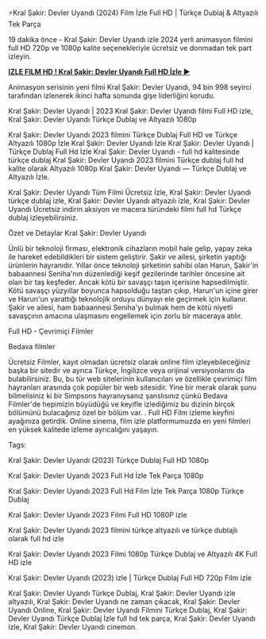 ⚡Kral Şakir: Devler Uyandı (2024) Film İzle Full HD | Türkçe Dublaj & Altyazılı Tek Parça

19 dakika önce - Kral Şakir: Devler Uyandı izle 2024 yerli animasyon filmini full HD 720p ve 1080p kalite seçenekleriyle ücretsiz ve donmadan tek part izleyin.

**[IZLE FILM HD ! Kral Şakir: Devler Uyandı Full HD İzle ▶](https://cinemon.online/en/1239328/kral-350-akir-devler-uyand-305.html)**

Animasyon serisinin yeni filmi Kral Şakir: Devler Uyandı, 94 bin 998 seyirci tarafından izlenerek ikinci hafta sonunda gişe liderliğini korudu.

Kral Şakir: Devler Uyandı | 2023 Kral Şakir: Devler Uyandı filmi Full HD izle, Kral Şakir: Devler Uyandı Türkçe Dublaj ve Altyazılı 1080p

Kral Şakir: Devler Uyandı 2023 filmini Türkçe Dublaj Full HD ve Türkçe Altyazılı 1080p İzle Kral Şakir: Devler Uyandı İzle Kral Şakir: Devler Uyandı | Türkçe Dublaj Full Hd İzle Kral Şakir: Devler Uyandı - full hd kalitesinde türkçe dublaj Kral Şakir: Devler Uyandı 2023 filmini Türkçe dublaj full hd kalite olarak Altyazılı 1080p Kral Şakir: Devler Uyandı — Türkçe Dublaj ve Altyazılı İzle.

Kral Şakir: Devler Uyandı Tüm Filmi Ücretsiz İzle, Kral Şakir: Devler Uyandı türkçe dublaj izle, Kral Şakir: Devler Uyandı altyazılı izle, Kral Şakir: Devler Uyandı Ücretsiz indirin aksiyon ve macera türündeki filmi full hd Türkçe dublaj izleyebilirsiniz.

Özet ve Detaylar Kral Şakir: Devler Uyandı

Ünlü bir teknoloji firması, elektronik cihazların mobil hale gelip, yapay zeka ile hareket edebildikleri bir sistem geliştirir. Şakir ve ailesi, şirketin yaptığı ürünlerin hayranıdır. Yıllar önce teknoloji şirketinin sahibi olan Harun, Şakir'in babaannesi Seniha'nın düzenlediği keşif gezilerinde tarihler öncesine ait olan bir taş keşfeder. Ancak kötü bir savaşçı taşın içerisine hapsedilmiştir. Kötü savaşçı yüzyıllar boyunca hapsolduğu taştan çıkıp, Harun'un içine girer ve Harun'un yarattığı teknolojik orduyu dünyayı ele geçirmek için kullanır. Şakir ve ailesi, ham babaannesi Seniha'yı bulmak hem de kötü niyetli savaşçının amacına ulaşmasını engellemek için zorlu bir maceraya atılır.

Full HD - Çevrimiçi Filmler

Bedava filmler

Ücretsiz Filmler, kayıt olmadan ücretsiz olarak online film izleyebileceğiniz başka bir sitedir ve ayrıca Türkçe, İngilizce veya orijinal versiyonlarını da bulabilirsiniz. Bu, bu tür web sitelerinin kullanıcıları ve özellikle çevrimiçi film hayranları arasında çok popüler bir web sitesidir. Yine bir merak olarak şunu bilmelisiniz ki bir Simpsons hayranıysanız şanslısınız çünkü Bedava Filmler'de hepimizin büyüdüğü ve keyifle izlediğimiz bu dizinin birçok bölümünü bulacağınız özel bir bölüm var. . Full HD Film izleme keyfini ayağınıza getirdik. Online sinema, film izle platformumuzda en yeni filmleri en yüksek kalitede izleme ayrıcalığını yaşayın.

Tags:

Kral Şakir: Devler Uyandı (2023) Türkçe Dublaj Full HD 1080p

Kral Şakir: Devler Uyandı 2023 Full Hd İzle Tek Parça 1080p

Kral Şakir: Devler Uyandı 2023 Full Hd Film İzle Tek Parça 1080p Türkçe Dublaj

Kral Şakir: Devler Uyandı 2023 Filmi Full HD 1080P izle

Kral Şakir: Devler Uyandı 2023 filmini türkçe altyazılı ve türkçe dublajlı olarak full hd izle

Kral Şakir: Devler Uyandı 2023 Filmi 1080p Türkçe Dublaj ve Altyazılı 4K Full HD izle

Kral Şakir: Devler Uyandı (2023) izle | Türkçe Dublaj Full HD 720p Film izle

Kral Şakir: Devler Uyandı Türkçe Dublaj, Kral Şakir: Devler Uyandı izle altyazılı, Kral Şakir: Devler Uyandı ne zaman çıkacak, Kral Şakir: Devler Uyandı Online, Kral Şakir: Devler Uyandı Filmini Türkçe Dublaj, Kral Şakir: Devler Uyandı Türkçe Dublaj İzle full hd tek parça, Kral Şakir: Devler Uyandı izle, Kral Şakir: Devler Uyandı cinemon.
